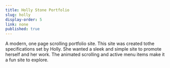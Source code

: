 ```yaml
---
title: Holly Stone Portfolio
slug: holly
display-order: 5
link: none
published: true
---
```


A modern, one page scrolling portfolio site.
This site was created tothe specifications set by Holly. She wanted a sleek and simple site to promote herself and her work. The animated scrolling and active menu items make it a fun site to explore.